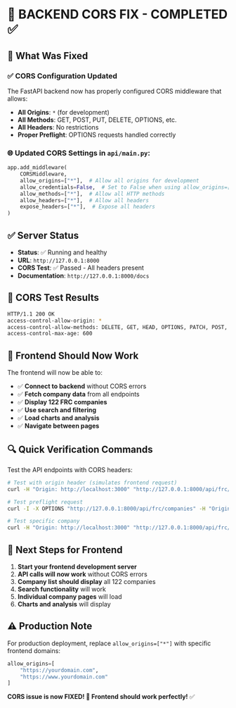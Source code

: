 # 🚨 BACKEND CORS FIX - COMPLETED ✅

## 🔧 What Was Fixed

### ✅ CORS Configuration Updated
The FastAPI backend now has properly configured CORS middleware that allows:
- **All Origins**: `*` (for development)
- **All Methods**: GET, POST, PUT, DELETE, OPTIONS, etc.
- **All Headers**: No restrictions
- **Proper Preflight**: OPTIONS requests handled correctly

### 🌐 Updated CORS Settings in `api/main.py`:
```python
app.add_middleware(
    CORSMiddleware,
    allow_origins=["*"],  # Allow all origins for development
    allow_credentials=False,  # Set to False when using allow_origins=["*"]
    allow_methods=["*"],  # Allow all HTTP methods
    allow_headers=["*"],  # Allow all headers
    expose_headers=["*"],  # Expose all headers
)
```

## ✅ Server Status
- **Status**: ✅ Running and healthy
- **URL**: `http://127.0.0.1:8000`
- **CORS Test**: ✅ Passed - All headers present
- **Documentation**: `http://127.0.0.1:8000/docs`

## 🧪 CORS Test Results
```bash
HTTP/1.1 200 OK
access-control-allow-origin: *
access-control-allow-methods: DELETE, GET, HEAD, OPTIONS, PATCH, POST, PUT
access-control-max-age: 600
```

## 🎯 Frontend Should Now Work

The frontend will now be able to:
- ✅ **Connect to backend** without CORS errors
- ✅ **Fetch company data** from all endpoints
- ✅ **Display 122 FRC companies** 
- ✅ **Use search and filtering**
- ✅ **Load charts and analysis**
- ✅ **Navigate between pages**

## 🔍 Quick Verification Commands

Test the API endpoints with CORS headers:

```bash
# Test with origin header (simulates frontend request)
curl -H "Origin: http://localhost:3000" "http://127.0.0.1:8000/api/frc/companies?limit=3"

# Test preflight request
curl -I -X OPTIONS "http://127.0.0.1:8000/api/frc/companies" -H "Origin: http://localhost:3000"

# Test specific company
curl -H "Origin: http://localhost:3000" "http://127.0.0.1:8000/api/frc/company/ZEPP"
```

## 🚀 Next Steps for Frontend

1. **Start your frontend development server**
2. **API calls will now work** without CORS errors
3. **Company list should display** all 122 companies
4. **Search functionality** will work
5. **Individual company pages** will load
6. **Charts and analysis** will display

## ⚠️ Production Note

For production deployment, replace `allow_origins=["*"]` with specific frontend domains:

```python
allow_origins=[
    "https://yourdomain.com",
    "https://www.yourdomain.com"
]
```

**CORS issue is now FIXED! 🎉 Frontend should work perfectly!** ✅
